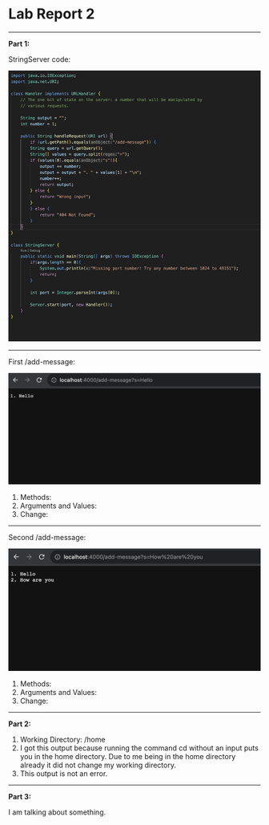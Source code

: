 # Lab Report 2

---
**Part 1:**

StringServer code:
  
![Image](lab2Pic1.png)

---
First /add-message:

![Image](lab2Pic2.png)

1. Methods:
2. Arguments and Values:
3. Change:

---
Second /add-message:

![Image](Lab2Pic3.png)

1. Methods:
2. Arguments and Values:
3. Change:
---

**Part 2:**

1. Working Directory: /home
2. I got this output because running the command cd without an input puts you in the home directory. Due to me being in the home directory already it did not change my working directory.
3. This output is not an error.
   
---
**Part 3:**

I am talking about something.
